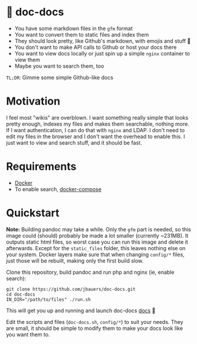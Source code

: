 # :whale: doc-docs

- You have some markdown files in the `gfm` format
- You want to convert them to static files and index them
- They should look pretty, like Github's markdown, with emojis and stuff :rocket:
- You don't want to make API calls to Github or host your docs there
- You want to view docs locally or just spin up a simple `nginx` container to view them
- Maybe you want to search them, too

`TL;DR`: Gimme some simple Github-like docs

# Motivation

I feel most "wikis" are overblown. I want something really simple that looks pretty enough, indexes 
my files and makes them searchable, nothing more. If I want authentication, I can do that with 
`nginx` and LDAP. I don't need to edit my files in the browser and I don't want the overhead to 
enable this. I just want to view and search stuff, and it should be fast.

# Requirements

- [Docker](https://docs.docker.com/install/)
- To enable search, [docker-compose](https://docs.docker.com/compose/install/)

# Quickstart

**Note:** Building pandoc may take a while. Only the `gfm` part is needed, so this 
image could (should) probably be made a lot smaller (currently ~231MB). It outputs static html 
files, so worst case you can run this image and delete it afterwards. Except for the `static_files` 
folder, this leaves nothing else on your system. Docker layers make sure that 
when changing `config/*` files, just those will be rebuilt, making only the first build slow.

Clone this repository, build pandoc and run php and nginx (ie, enable search):

```
git clone https://github.com/jbauers/doc-docs.git
cd doc-docs
IN_DIR="/path/to/files" ./run.sh
```

This will get you up and running and launch doc-docs [docs](docs/BUILDING.html) :whale:

Edit the scripts and files (`doc-docs.sh`, `config/*`) to suit your needs. 
They are small, it should be simple to modify them to make your docs look like you want them to.

